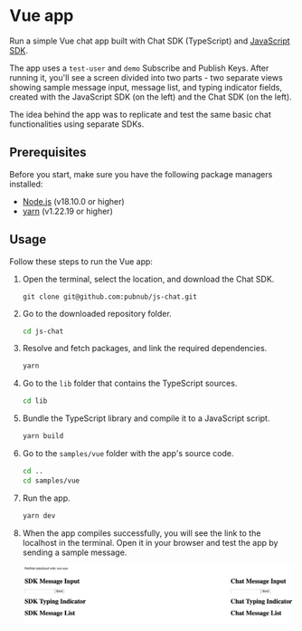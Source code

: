 # Vue app

Run a simple Vue chat app built with Chat SDK (TypeScript) and [JavaScript SDK](https://www.pubnub.com/docs/sdks/javascript). 

The app uses a `test-user` and `demo` Subscribe and Publish Keys. After running it, you'll see a screen divided into two parts - two separate views showing sample message input, message list, and typing indicator fields, created with the JavaScript SDK (on the left) and the Chat SDK (on the left).

The idea behind the app was to replicate and test the same basic chat functionalities using separate SDKs.

## Prerequisites

Before you start, make sure you have the following package managers installed:

* [Node.js](https://nodejs.org/en) (v18.10.0 or higher)
* [yarn](https://yarnpkg.com/cli/version) (v1.22.19 or higher)

## Usage

Follow these steps to run the Vue app:

1. Open the terminal, select the location, and download the Chat SDK.

    ```ssh showLineNumbers
    git clone git@github.com:pubnub/js-chat.git
    ```

1. Go to the downloaded repository folder.

    ```bash showLineNumbers
    cd js-chat
    ```

1. Resolve and fetch packages, and link the required dependencies.

    ```bash showLineNumbers
    yarn
    ```

1. Go to the `lib` folder that contains the TypeScript sources.

    ```bash showLineNumbers
    cd lib
    ```

1. Bundle the TypeScript library and compile it to a JavaScript script.

    ```bash showLineNumbers
    yarn build
    ```

1. Go to the `samples/vue` folder with the app's source code.

    ```bash showLineNumbers
    cd ..
    cd samples/vue
    ```

1. Run the app.

    ```bash showLineNumbers
    yarn dev
    ```

1. When the app compiles successfully, you will see the link to the localhost in the terminal. Open it in your browser and test the app by sending a sample message.

    ![Vue sample](/samples/vue/src/assets/vue-sample.png)

